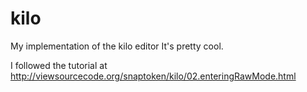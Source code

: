 # kilo
My implementation of the kilo editor
It's pretty cool.

I followed the tutorial at
http://viewsourcecode.org/snaptoken/kilo/02.enteringRawMode.html
